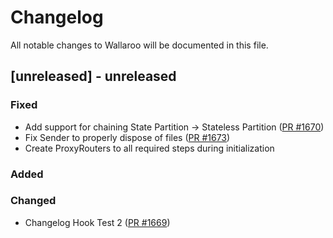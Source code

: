 # Changelog

All notable changes to Wallaroo will be documented in this file.

## [unreleased] - unreleased

### Fixed

- Add support for chaining State Partition -> Stateless Partition ([PR #1670](https://github.com/wallaroolabs/wallaroo/pull/1670))
- Fix Sender to properly dispose of files ([PR #1673](https://github.com/wallaroolabs/wallaroo/pull/1673))
- Create ProxyRouters to all required steps during initialization

### Added

### Changed

- Changelog Hook Test 2 ([PR #1669](https://github.com/wallaroolabs/wallaroo/pull/1669))
